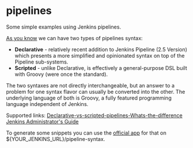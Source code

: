 # pipelines
Some simple examples using Jenkins pipelines.

[As you know](https://www.jenkins.io/doc/book/pipeline/syntax/) we can have two types of pipelines syntax:
- **Declarative** - relatively recent addition to Jenkins Pipeline (2.5 Version) which presents a more simplified and opinionated syntax on top of the Pipeline sub-systems.
- **Scripted** - unlike Declarative, is effectively a general-purpose DSL built with Groovy (were once the standard).

The two syntaxes are not directly interchangeable, but an answer to a problem for one syntax flavor can usually be converted into the other. The underlying language of both is Groovy, a fully featured programming language independent of Jenkins.

Supported links:
[Declarative-vs-scripted-pipelines-Whats-the-difference](https://www.theserverside.com/answer/Declarative-vs-scripted-pipelines-Whats-the-difference)
[Jenkins Administrator's Guide](https://www.packtpub.com/product/jenkins-administrator-s-guide/9781838824327)

To generate some snippets you can use the [official app](https://www.jenkins.io/doc/book/pipeline/getting-started/#snippet-generator) for that on ${YOUR_JENKINS_URL}/pipeline-syntax.
